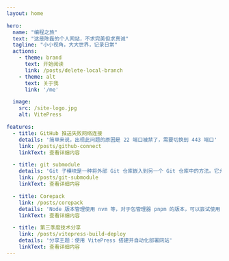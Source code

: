 ```yaml
---
layout: home

hero:
  name: "编程之旅"
  text: "这是陈磊的个人网站，不求完美但求真诚"
  tagline: "小小视角，大大世界，记录日常"
  actions:
    - theme: brand
      text: 开始阅读
      link: /posts/delete-local-branch
    - theme: alt
      text: 关于我
      link: '/me'

  image:
    src: /site-logo.jpg
    alt: VitePress

features:
  - title: GitHub 推送失败网络连接
    details: '简单来说，出现此问题的原因是 22 端口被禁了，需要切换到 443 端口'
    link: /posts/github-connect
    linkText: 查看详细内容

  - title: git submodule
    details: 'Git 子模块是一种将外部 Git 仓库嵌入到另一个 Git 仓库中的方法。它允许你将一个项目分解为多个独立的仓库，并在主项目中引用这些子模块'
    link: /posts/git-submodule
    linkText: 查看详细内容

  - title: Corepack
    link: /posts/corepack
    details: 'Node 版本管理使用 nvm 等，对于包管理器 pnpm 的版本，可以尝试使用 corepack'
    linkText: 查看详细内容

  - title: 第三季度技术分享
    link: /posts/vitepress-build-deploy
    details: '分享主题：使用 VitePress 搭建并自动化部署网站'
    linkText: 查看详细内容
---
```



<style>
:root {
  --vp-home-hero-name-color: transparent !important;
  --vp-home-hero-name-background: -webkit-linear-gradient(120deg, #98e98e 30%, #e180d2) !important;

  --vp-home-hero-image-background-image: linear-gradient(-45deg, #69acdf 50%, #99dcb0 50%) !important;
  --vp-home-hero-image-filter: blur(44px) !important;
}

.VPHomeHero img {
  border-radius: 50%;
}

.VPNavBarTitle img {
  border-radius: 50%;
}

@media (min-width: 640px) {
  :root {
    --vp-home-hero-image-filter: blur(56px) !important;
  }
}

@media (min-width: 960px) {
  :root {
    --vp-home-hero-image-filter: blur(68px) !important;
  }
}
</style>
